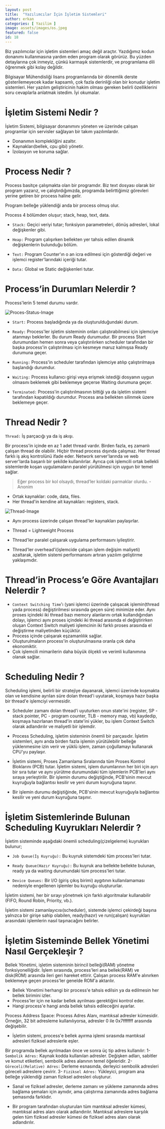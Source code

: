 ```yaml
---
layout: post
title:  "Yazılımcılar İçin İşletim Sistemleri"
author: erkan
categories: [ Yazilim ]
image: assets/images/os.jpeg
featured: false
id: 18
---
```

Biz yazılımcılar için işletim sistemleri amaç değil araçtır. Yazdığımız kodun donanımı kullanmasına yardım eden program olarak görürüz. Bu yüzden detaylarına çok inmeyiz, çünkü  karmaşık sistemlerdir, ve programlama dili öğrenmek gibi kolay değildir. 

Bilgisayar Mühendisliği lisans programlarında bir dönemlik derste gösterilemeyecek kadar kapsamlı, çok fazla derinliği olan bir konudur işletim sistemleri. Her yazılım geliştiricinin hakim olması gereken belirli özelliklerini soru cevaplarla anlatmak istedim. İyi okumalar.

# İşletim Sistemi Nedir ?

İşletim Sistemi, bilgisayar donanımını yöneten ve üzerinde çalışan programlar için servisler sağlayan bir takım yazılımlardır. 

* Donanımın komplekliğini azaltır.
* Kaynakları(bellek, cpu gibi) yönetir.
* İzolasyon ve koruma sağlar.

# Process Nedir ?

Process basitçe çalışmakta olan bir programdır. Biz text dosyası olarak bir program yazarız, ve çalıştırdığımızda, programda belirttiğimiz görevleri yerine getiren bir process haline gelir.

Program belleğe yüklendiği anda bir process olmuş olur. 

Process 4 bölümden oluşur; stack, heap, text, data.

* `Stack:` Geçici veriyi tutar; fonksiyon parametreleri, dönüş adresleri, lokal değişkenler gibi.

* `Heap:` Program çalışırken bellekten yer tahsis edilen dinamik değişkenlerin bulunduğu bölüm.

* `Text:` Program Counter'ın o an icra edilmesi için gösterdiği değeri ve işlemci register'larındaki içeriği tutar.

* `Data:` Global ve Static değişkenleri tutar.

# Process’in Durumları Nelerdir ?

Process'lerin 5 temel durumu vardır.

![Proces-Status-Image](https://user-images.githubusercontent.com/9788440/40634972-688420be-6300-11e8-9cb7-d38fd94b0b5f.png)

* `Start:` Process başladığında ya da oluşturulduğundaki durum. 

* `Ready:` Process'ler işletim sisteminin onları çalıştırabilmesi için işlemciye atanmayı beklerler. Bu durum Ready durumudur. Bir process Start durumundan hemen sonra veya çalıştırılırken scheduler tarafından bir başka process'in çalıştırılması için kesmeye maruz kalmışsa Ready durumuna geçer.

* `Running:` Process'in scheduler tarafından işlemciye atılıp çalıştırılmaya başlandığı durumdur.

* `Waiting:` Process kullanıcı girişi veya erişmek istediği dosyanın uygun olmasını beklemek gibi beklemeye geçerse Waiting durumuna geçer.

* `Terminated:`  Process'in çalıştırılmasının bittiği ya da işletim sistemi tarafından kapatıldığı durumdur. Process ana bellekten silinmek üzere beklemeye geçer.


# Thread Nedir ?

`Thread:` İş parçacığı ya da iş akışı. 

Bir process'in içinde en az 1 adet thread vardır. Birden fazla, eş zamanlı çalışan thread de olabilir. Hiçbir thread process dışında çalışmaz. Her thread farklı iş akış kontrolünü ifade eder. Network server'larında ve web server'larda başarılı bir şekilde kullanılırlar. Ayrıca çok işlemcili ortak bellekli sistemlerde koşan uygulamaların paralel yürütülmesi için uygun bir temel sağlar.

> Eğer process bir kol olsaydı, thread’ler koldaki parmaklar olurdu. -Anonim

* Ortak kaynaklar: code, data, files.
* Her thread'in kendine ait kaynakları: registers, stack.

![Thread-Image](https://user-images.githubusercontent.com/9788440/40634968-654de2c2-6300-11e8-99ff-cf819d5f5f75.jpeg)

* Aynı process üzerinde çalışan thread'ler kaynakları paylaşırlar.

* Thread = Lightweight Process

* Thread'ler paralel çalışarak uygulama performasını iyileştirir.

* Thread'ler overhead'i(işlemcide çalışan işlem değişim maliyeti) azaltarak, işletim sistemi performansını artıran yazılım geliştirme yaklaşımıdır.

# Thread’in Process’e Göre Avantajları Nelerdir ? 

* `Context Switching Time`'ı (yani işlemci üzerinde çalışacak işlemin(thread yada process) değiştirilmesi sırasında geçen süre) minimize eder. Aynı proses içindeki iki thread bazı memory alanlarını ortak kullandığından dolayı, işlemci aynı proses içindeki iki thread arasında el değiştirirken oluşan Context Switch maliyeti işlemcinin iki farklı proses arasında el değiştirme maliyetinden küçüktür.
* Process içinde çalışarak eşzamanlılık sağlar.
* Oluşturulmaların process'in oluşturulmasına oranla çok daha ekonomiktir.
* Çok işlemcili mimarilerin daha büyük ölçekli ve verimli kullanımına olanak sağlar.


# Scheduling Nedir ? 

Scheduling işlemi, belirli bir stratejiye dayanarak, işlemci üzerinde koşmakta olan ve kendisine ayrılan süre dolan thread'i uyutarak, koşmaya hazır başka bir thread'e işlemciyi vermesidir.

* Scheduler zamanı dolan thread'i uyuturken onun state'ini (register, SP - stack pointer, PC - program counter, TLB - memory map, vb) kaydedip, koşmaya hazırlanan thread'in state'ini yükler, bu işlem Context Switch olarak adlandırılır ve maliyetli bir işlemdir.

* Process Scheduling, işletim sisteminin önemli bir parçasıdır. İşletim sistemleri, aynı anda birden fazla işlemin yürütülebilir belleğe yüklenmesine izin verir ve yüklü işlem, zaman çoğullamayı kullanarak CPU'yu paylaşır. 

* İşletim sistemi, Proses Zamanlama Sıralarında tüm Proses Kontrol Bloklarını (PCB) tutar. İşletim sistemi, işlem durumlarının her biri için ayrı bir sıra tutar ve aynı yürütme durumundaki tüm işlemlerin PCB'leri aynı sıraya yerleştirilir. Bir işlemin durumu değiştiğinde, PCB'sinin mevcut kuyruğuyla bağlantısı kesilir ve yeni durum kuyruğuna taşınır.

* Bir işlemin durumu değiştiğinde, PCB'sinin mevcut kuyruğuyla bağlantısı kesilir ve yeni durum kuyruğuna taşınır.

# İşletim Sistemlerinde Bulunan Scheduling Kuyrukları Nelerdir ?

İşletim sisteminde aşağıdaki önemli scheduling(çizelgeleme) kuyrukları bulunur;

* `Job Queue(İş Kuyruğu):` Bu kuyruk sistemdeki tüm process'leri tutar.

* `Ready Queue(Hazır Kuyruğu):` Bu kuyruk ana bellekte bellekte bulunan, ready ya da waiting durumundaki tüm process'leri tutar.

* `Device Queues:` Bir I/O (giriş çıkış birimi) aygıtının kullanılamaması nedeniyle engellenen işlemler bu kuyruğu oluştururlar.

İşletim sistemi, her bir sırayı yönetmek için farklı algoritmalar kullanabilir (FIFO, Round Robin, Priority, vb.). 

İşletim sistemi zamanlayıcısı(scheduler), sistemde işlemci çekirdeği başına yalnızca bir girişe sahip olabilen, ready(hazır) ve run(çalışan) kuyrukları arasındaki işlemlerin nasıl taşınacağını belirler.


# İşletim Sisteminde Bellek Yönetimi Nasıl Gerçekleşir ? 

Bellek Yönetimi, işletim sisteminin birincil belleği(RAM) yönetme fonksiyonelliğidir. İşlem sırasında, process'leri ana bellek(RAM) ve disk(ROM) arasında ileri geri hareket ettirir. Çalışan process RAM'e alınırken beklemeye geçen process'ler genelde ROM'a aktarılır.

* Bellek Yönetimi herhangi bir process'e tahsis edilsin ya da edilmesin her bellek birimini izler.
* Process'ler için ne kadar bellek ayrılması gerektiğini kontrol eder.
* Hangi process'e hangi anda bellek tahsis edileceğini ayarlar.

Process Address Space: Process Adres Alanı, mantıksal adresler kümesidir. Örneğin, 32 bit adresleme kullanılıyorsa, adresler 0 ile 0x7fffffff arasında değişebilir.

* İşletim sistemi, process'e bellek ayırma işlemi sırasında mantıksal adresleri fiziksel adreslerle eşler. 

Bir programda bellek ayrılmadan önce ve sonra üç tip adres kullanılır:
1- `Sembolik Adres:` Kaynak kodda kullanılan adresler. Değişken adları, sabitler ve komut etiketleri, sembolik adres alanının temel öğeleridir.
2- `Göreceli(Relative) Adres:` Derleme esnasında, derleyici sembolik adresleri göreceli adreslere çevirir.
3- `Fiziksel Adres:` Yükleyici, program ana belleğe yüklendiği zaman fiziksel adresleri oluşturur.

* Sanal ve fiziksel adresler, derleme zamanı ve yükleme zamanında adres bağlama şemaları için aynıdır, ama çalıştırma zamanında adres bağlama şemasında farklıdır.

* Bir program tarafından oluşturulan tüm mantıksal adresler kümesi, mantıksal adres alanı olarak adlandırılır. Mantıksal adreslere karşılık gelen tüm fiziksel adresler kümesi de fiziksel adres alanı olarak adlandırılır.



